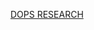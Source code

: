 [DOPS RESEARCH](https://med.virginia.edu/perceptual-studies/our-research/children-who-report-memories-of-previous-lives/)
